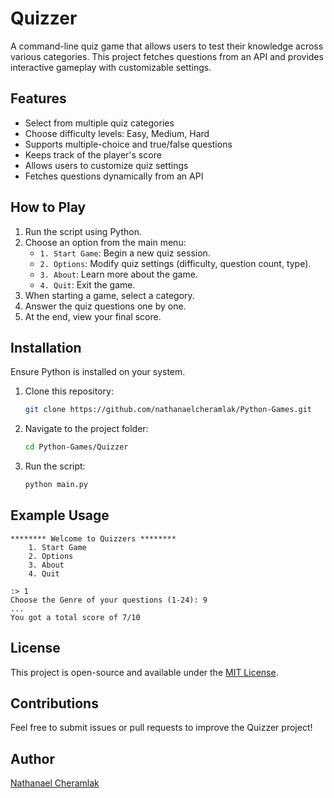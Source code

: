 # Quizzer

A command-line quiz game that allows users to test their knowledge across various categories. This project fetches questions from an API and provides interactive gameplay with customizable settings.

## Features

- Select from multiple quiz categories
- Choose difficulty levels: Easy, Medium, Hard
- Supports multiple-choice and true/false questions
- Keeps track of the player's score
- Allows users to customize quiz settings
- Fetches questions dynamically from an API

## How to Play

1. Run the script using Python.
2. Choose an option from the main menu:
   - `1. Start Game`: Begin a new quiz session.
   - `2. Options`: Modify quiz settings (difficulty, question count, type).
   - `3. About`: Learn more about the game.
   - `4. Quit`: Exit the game.
3. When starting a game, select a category.
4. Answer the quiz questions one by one.
5. At the end, view your final score.

## Installation

Ensure Python is installed on your system.

1. Clone this repository:
   ```sh
   git clone https://github.com/nathanaelcheramlak/Python-Games.git
   ```
2. Navigate to the project folder:
   ```sh
   cd Python-Games/Quizzer
   ```
3. Run the script:
   ```sh
   python main.py
   ```

## Example Usage

```
******** Welcome to Quizzers ********
    1. Start Game
    2. Options
    3. About
    4. Quit

:> 1
Choose the Genre of your questions (1-24): 9
...
You got a total score of 7/10
```

## License

This project is open-source and available under the [MIT License](LICENSE).

## Contributions

Feel free to submit issues or pull requests to improve the Quizzer project!

## Author

[Nathanael Cheramlak](https://github.com/nathanaelcheramlak)
